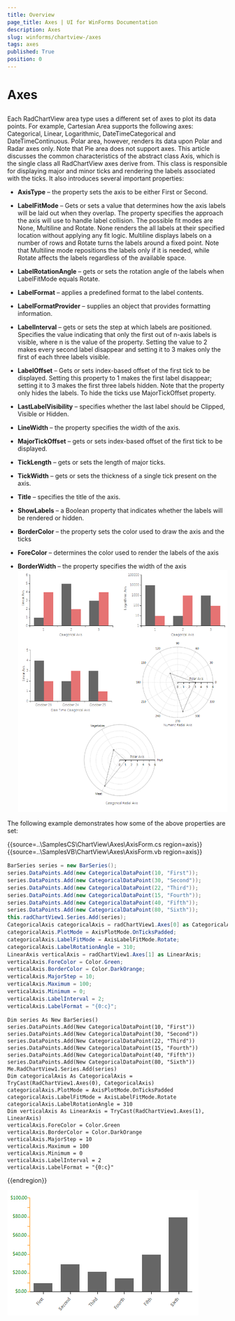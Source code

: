 ```yaml
---
title: Overview
page_title: Axes | UI for WinForms Documentation
description: Axes
slug: winforms/chartview-/axes
tags: axes
published: True
position: 0
---
```


# Axes



## 

Each RadChartView area type uses a different set of axes to plot its data points. For example, Cartesian Area supports the following axes: Categorical, Linear, Logarithmic, DateTimeCategorical and DateTimeContinuous. Polar area, however, renders its data upon Polar and Radar axes only. Note that Pie area does not support axes. This article discusses the common characteristics of the abstract class Axis, which is the single class all RadChartView axes derive from. This class is responsible for displaying major and minor ticks and rendering the labels associated with the ticks. It also introduces several important properties:
        

* __AxisType__  – the property sets the axis to be either First or Second.
            

* __LabelFitMode__  – Gets or sets a value that determines how the axis labels will be laid out when they overlap.  The property specifies the approach the axis will use to handle label collision. The possible fit modes are None, Multiline and Rotate. None renders the all labels at their specified location without applying any fit logic. Multiline displays labels on a number of rows and Rotate turns the labels around a fixed point. Note that Multiline mode repositions the labels only if it is needed, while Rotate affects the labels regardless of the available space.
            

* __LabelRotationAngle__  – gets or sets the rotation angle of the labels when LabelFitMode equals Rotate.
            

* __LabelFormat__  – applies a predefined format to the label contents.
            

* __LabelFormatProvider__  – supplies an object that provides formatting information.
            

* __LabelInterval__  – gets or sets the step at which labels are positioned. Specifies the value indicating that only the first out of n-axis labels is visible, where n is the value of the property. Setting the value to 2 makes every second label disappear and setting it to 3 makes only the first of each three labels visible.
            

* __LabelOffset__  – Gets or sets index-based offset of the first tick to be displayed. Setting this property to 1 makes the first label disappear; setting it to 3 makes the first three labels hidden. Note that the property only hides the labels. To hide the ticks use MajorTickOffset property.
            

* __LastLabelVisibility__ – specifies whether the last label should be Clipped, Visible or Hidden.
            

* __LineWidth__  – the property specifies the width of the axis.
            

* __MajorTickOffset__  – gets or sets index-based offset of the first tick to be displayed.
            

* __TickLength__  – gets or sets the length of major ticks.
            

* __TickWidth__  – gets or sets the thickness of a single tick present on the axis.
            

* __Title__  – specifies the title of the axis.
            

* __ShowLabels__  – a Boolean property that indicates whether the labels will be rendered or hidden.
            

* __BorderColor__  – the property sets the color used to draw the axis and the ticks
            

* __ForeColor__  – determines the color used to render the labels of the axis
            

* __BorderWidth__  – the property specifies the width of the axis
![chartview-axes 001](images/chartview-axes001.png)

The following example demonstrates how some of the above properties are set: 

{{source=..\SamplesCS\ChartView\Axes\AxisForm.cs region=axis}} 
{{source=..\SamplesVB\ChartView\Axes\AxisForm.vb region=axis}} 

````C#
BarSeries series = new BarSeries();
series.DataPoints.Add(new CategoricalDataPoint(10, "First"));
series.DataPoints.Add(new CategoricalDataPoint(30, "Second"));
series.DataPoints.Add(new CategoricalDataPoint(22, "Third"));
series.DataPoints.Add(new CategoricalDataPoint(15, "Fourth"));
series.DataPoints.Add(new CategoricalDataPoint(40, "Fifth"));
series.DataPoints.Add(new CategoricalDataPoint(80, "Sixth"));
this.radChartView1.Series.Add(series);
CategoricalAxis categoricalAxis = radChartView1.Axes[0] as CategoricalAxis;
categoricalAxis.PlotMode = AxisPlotMode.OnTicksPadded;
categoricalAxis.LabelFitMode = AxisLabelFitMode.Rotate;
categoricalAxis.LabelRotationAngle = 310;
LinearAxis verticalAxis = radChartView1.Axes[1] as LinearAxis;
verticalAxis.ForeColor = Color.Green;
verticalAxis.BorderColor = Color.DarkOrange;
verticalAxis.MajorStep = 10;
verticalAxis.Maximum = 100;
verticalAxis.Minimum = 0;
verticalAxis.LabelInterval = 2;
verticalAxis.LabelFormat = "{0:c}";

````
````VB.NET
Dim series As New BarSeries()
series.DataPoints.Add(New CategoricalDataPoint(10, "First"))
series.DataPoints.Add(New CategoricalDataPoint(30, "Second"))
series.DataPoints.Add(New CategoricalDataPoint(22, "Third"))
series.DataPoints.Add(New CategoricalDataPoint(15, "Fourth"))
series.DataPoints.Add(New CategoricalDataPoint(40, "Fifth"))
series.DataPoints.Add(New CategoricalDataPoint(80, "Sixth"))
Me.RadChartView1.Series.Add(series)
Dim categoricalAxis As CategoricalAxis = TryCast(RadChartView1.Axes(0), CategoricalAxis)
categoricalAxis.PlotMode = AxisPlotMode.OnTicksPadded
categoricalAxis.LabelFitMode = AxisLabelFitMode.Rotate
categoricalAxis.LabelRotationAngle = 310
Dim verticalAxis As LinearAxis = TryCast(RadChartView1.Axes(1), LinearAxis)
verticalAxis.ForeColor = Color.Green
verticalAxis.BorderColor = Color.DarkOrange
verticalAxis.MajorStep = 10
verticalAxis.Maximum = 100
verticalAxis.Minimum = 0
verticalAxis.LabelInterval = 2
verticalAxis.LabelFormat = "{0:c}"

````

{{endregion}} 


![chartview-axes 002](images/chartview-axes002.png)
